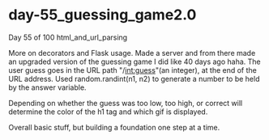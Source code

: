 # day-55_guessing_game2.0
Day 55 of 100 
html_and_url_parsing

More on decorators and Flask usage. Made a server and from there made an upgraded version of the guessing game I did like 40 days ago haha.
The user guess goes in the URL path "/<int:guess>"(an integer), at the end of the URL address. Used random.randint(n1, n2) to generate a number to be held by the answer variable.

Depending on whether the guess was too low, too high, or correct will determine the color of the h1 tag and which gif is displayed.

Overall basic stuff, but building a foundation one step at a time.
